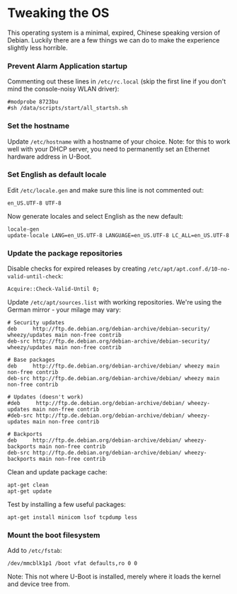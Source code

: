 # Tweaking the OS

This operating system is a minimal, expired, Chinese speaking version of Debian. Luckily there are a few things we can do to make the experience slightly less horrible.


### Prevent Alarm Application startup

Commenting out these lines in `/etc/rc.local` (skip the first line if you don't mind the console-noisy WLAN driver):

```
#modprobe 8723bu
#sh /data/scripts/start/all_startsh.sh
```

### Set the hostname

Update `/etc/hostname` with a hostname of your choice. Note: for this to work well with your DHCP server, you need to permanently set an Ethernet hardware address in U-Boot.


### Set English as default locale

Edit `/etc/locale.gen` and make sure this line is not commented out:

```
en_US.UTF-8 UTF-8
```

Now generate locales and select English as the new default:

```
locale-gen
update-locale LANG=en_US.UTF-8 LANGUAGE=en_US.UTF-8 LC_ALL=en_US.UTF-8
```


### Update the package repositories

Disable checks for expired releases by creating `/etc/apt/apt.conf.d/10-no-valid-until-check`:

```
Acquire::Check-Valid-Until 0;
```

Update `/etc/apt/sources.list` with working repositories. We're using the German mirror - your milage may vary:

```
# Security updates
deb     http://ftp.de.debian.org/debian-archive/debian-security/ wheezy/updates main non-free contrib
deb-src http://ftp.de.debian.org/debian-archive/debian-security/ wheezy/updates main non-free contrib

# Base packages
deb     http://ftp.de.debian.org/debian-archive/debian/ wheezy main non-free contrib
deb-src http://ftp.de.debian.org/debian-archive/debian/ wheezy main non-free contrib

# Updates (doesn't work)
#deb     http://ftp.de.debian.org/debian-archive/debian/ wheezy-updates main non-free contrib
#deb-src http://ftp.de.debian.org/debian-archive/debian/ wheezy-updates main non-free contrib

# Backports
deb     http://ftp.de.debian.org/debian-archive/debian/ wheezy-backports main non-free contrib
deb-src http://ftp.de.debian.org/debian-archive/debian/ wheezy-backports main non-free contrib
```

Clean and update package cache:

```
apt-get clean
apt-get update
```

Test by installing a few useful packages:

```
apt-get install minicom lsof tcpdump less
```


### Mount the boot filesystem

Add to `/etc/fstab`:

```
/dev/mmcblk1p1 /boot vfat defaults,ro 0 0
```

Note: This not where U-Boot is installed, merely where it loads the kernel and device tree from.
